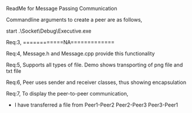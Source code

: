 ReadMe for Message Passing Communication


Commandline arguments to create a peer are as follows,

start .\Socket\Debug\Executive.exe <srcPort> <destAddress> <destPort> <filePath>



Req:3,
============NA=============

Req:4, 
Message.h and Message.cpp provide this functionality

Req:5,
Supports all types of file. Demo shows transporting of png file and txt file

Req:6,
Peer uses sender and receiver classes, thus showing encapsulation

Req:7,
To display the peer-to-peer communication,

- I have transferred a file from Peer1-Peer2
								 Peer2-Peer3
								 Peer3-Peer1